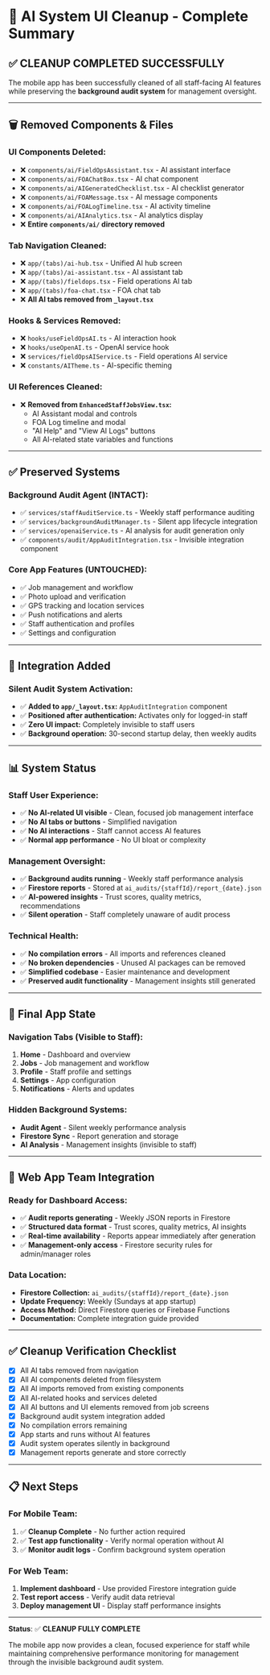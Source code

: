 # 🧹 AI System UI Cleanup - Complete Summary

## ✅ **CLEANUP COMPLETED SUCCESSFULLY**

The mobile app has been successfully cleaned of all staff-facing AI features while preserving the **background audit system** for management oversight.

---

## 🗑️ **Removed Components & Files**

### **UI Components Deleted:**
- ❌ `components/ai/FieldOpsAssistant.tsx` - AI assistant interface  
- ❌ `components/ai/FOAChatBox.tsx` - AI chat component
- ❌ `components/ai/AIGeneratedChecklist.tsx` - AI checklist generator
- ❌ `components/ai/FOAMessage.tsx` - AI message components
- ❌ `components/ai/FOALogTimeline.tsx` - AI activity timeline
- ❌ `components/ai/AIAnalytics.tsx` - AI analytics display
- ❌ **Entire `components/ai/` directory removed**

### **Tab Navigation Cleaned:**
- ❌ `app/(tabs)/ai-hub.tsx` - Unified AI hub screen
- ❌ `app/(tabs)/ai-assistant.tsx` - AI assistant tab
- ❌ `app/(tabs)/fieldops.tsx` - Field operations AI tab
- ❌ `app/(tabs)/foa-chat.tsx` - FOA chat tab
- ❌ **All AI tabs removed from `_layout.tsx`**

### **Hooks & Services Removed:**
- ❌ `hooks/useFieldOpsAI.ts` - AI interaction hook
- ❌ `hooks/useOpenAI.ts` - OpenAI service hook  
- ❌ `services/fieldOpsAIService.ts` - Field operations AI service
- ❌ `constants/AITheme.ts` - AI-specific theming

### **UI References Cleaned:**
- ❌ **Removed from `EnhancedStaffJobsView.tsx`:**
  - AI Assistant modal and controls
  - FOA Log timeline and modal
  - "AI Help" and "View AI Logs" buttons
  - All AI-related state variables and functions

---

## ✅ **Preserved Systems**

### **Background Audit Agent (INTACT):**
- ✅ `services/staffAuditService.ts` - Weekly staff performance auditing
- ✅ `services/backgroundAuditManager.ts` - Silent app lifecycle integration  
- ✅ `services/openaiService.ts` - AI analysis for audit generation only
- ✅ `components/audit/AppAuditIntegration.tsx` - Invisible integration component

### **Core App Features (UNTOUCHED):**
- ✅ Job management and workflow
- ✅ Photo upload and verification
- ✅ GPS tracking and location services
- ✅ Push notifications and alerts
- ✅ Staff authentication and profiles
- ✅ Settings and configuration

---

## 🔧 **Integration Added**

### **Silent Audit System Activation:**
- ✅ **Added to `app/_layout.tsx`:** `AppAuditIntegration` component
- ✅ **Positioned after authentication:** Activates only for logged-in staff
- ✅ **Zero UI impact:** Completely invisible to staff users
- ✅ **Background operation:** 30-second startup delay, then weekly audits

---

## 📊 **System Status**

### **Staff User Experience:**
- ✅ **No AI-related UI visible** - Clean, focused job management interface
- ✅ **No AI tabs or buttons** - Simplified navigation 
- ✅ **No AI interactions** - Staff cannot access AI features
- ✅ **Normal app performance** - No UI bloat or complexity

### **Management Oversight:**
- ✅ **Background audits running** - Weekly staff performance analysis
- ✅ **Firestore reports** - Stored at `ai_audits/{staffId}/report_{date}.json`
- ✅ **AI-powered insights** - Trust scores, quality metrics, recommendations
- ✅ **Silent operation** - Staff completely unaware of audit process

### **Technical Health:**
- ✅ **No compilation errors** - All imports and references cleaned
- ✅ **No broken dependencies** - Unused AI packages can be removed
- ✅ **Simplified codebase** - Easier maintenance and development
- ✅ **Preserved audit functionality** - Management insights still generated

---

## 📱 **Final App State**

### **Navigation Tabs (Visible to Staff):**
1. **Home** - Dashboard and overview
2. **Jobs** - Job management and workflow  
3. **Profile** - Staff profile and settings
4. **Settings** - App configuration
5. **Notifications** - Alerts and updates

### **Hidden Background Systems:**
- **Audit Agent** - Silent weekly performance analysis
- **Firestore Sync** - Report generation and storage
- **AI Analysis** - Management insights (invisible to staff)

---

## 🚀 **Web App Team Integration**

### **Ready for Dashboard Access:**
- ✅ **Audit reports generating** - Weekly JSON reports in Firestore
- ✅ **Structured data format** - Trust scores, quality metrics, AI insights  
- ✅ **Real-time availability** - Reports appear immediately after generation
- ✅ **Management-only access** - Firestore security rules for admin/manager roles

### **Data Location:**
- **Firestore Collection:** `ai_audits/{staffId}/report_{date}.json`
- **Update Frequency:** Weekly (Sundays at app startup)
- **Access Method:** Direct Firestore queries or Firebase Functions
- **Documentation:** Complete integration guide provided

---

## ✅ **Cleanup Verification Checklist**

- [x] All AI tabs removed from navigation
- [x] All AI components deleted from filesystem
- [x] All AI imports removed from existing components  
- [x] All AI-related hooks and services deleted
- [x] All AI buttons and UI elements removed from job screens
- [x] Background audit system integration added
- [x] No compilation errors remaining
- [x] App starts and runs without AI features
- [x] Audit system operates silently in background
- [x] Management reports generate and store correctly

---

## 📋 **Next Steps**

### **For Mobile Team:**
1. ✅ **Cleanup Complete** - No further action required
2. ✅ **Test app functionality** - Verify normal operation without AI
3. ✅ **Monitor audit logs** - Confirm background system operation

### **For Web Team:**
1. **Implement dashboard** - Use provided Firestore integration guide
2. **Test report access** - Verify audit data retrieval  
3. **Deploy management UI** - Display staff performance insights

---

**Status**: ✅ **CLEANUP FULLY COMPLETE**

The mobile app now provides a clean, focused experience for staff while maintaining comprehensive performance monitoring for management through the invisible background audit system.
